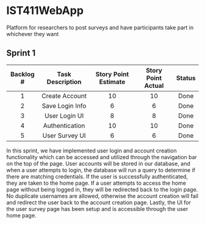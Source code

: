# IST411WebApp
Platform for researchers to post surveys and have participants take part in whichever they want

## Sprint 1
| Backlog #     | Task Description | Story Point Estimate  | Story Point Actual | Status |
|:-------------:|:----------------:|:---------------------:|:------------------:|:------:|
| 1             | Create Account   | 10                    | 10                 | Done   |
| 2             | Save Login Info  | 6                     | 6                  | Done   |
| 3             | User Login UI    | 8                     | 8                  | Done   |
| 4             | Authentication   | 10                    | 10                 | Done   |
| 5             | User Survey UI   | 6                     | 6                  | Done   |

In this sprint, we have implemented user login and account creation functionality which can be accessed and utilized through the navigation bar on the top of the page. User accounts will be stored in our database, and when a user attempts to login, the database will run a query to determine if there are matching credentials. If the user is successfully authenticated, they are taken to the home page. If a user attempts to access the home page without being logged in, they will be redirected back to the login page. No duplicate usernames are allowed, otherwise the account creation will fail and redirect the user back to the account creation page. Lastly, the UI for the user survey page has been setup and is accessible through the user home page.
